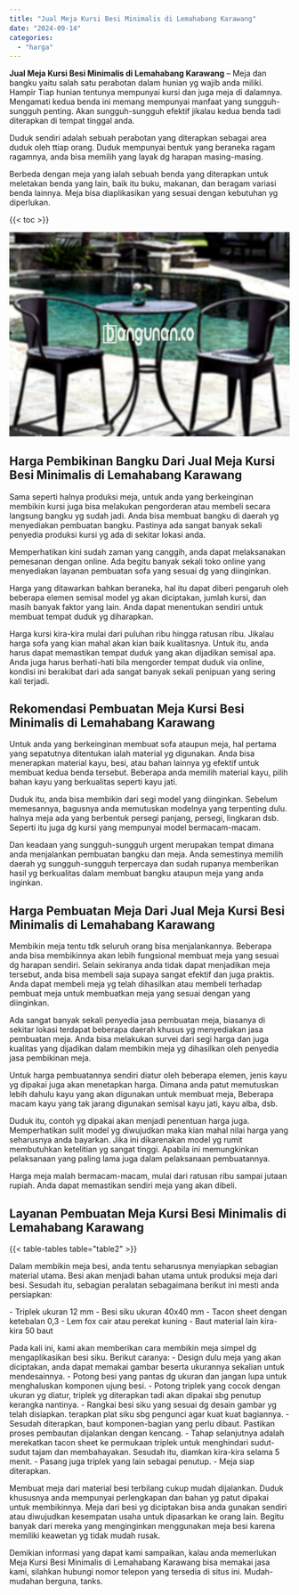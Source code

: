 ```yaml
---
title: "Jual Meja Kursi Besi Minimalis di Lemahabang Karawang"
date: "2024-09-14"
categories: 
  - "harga"
---
```


**Jual Meja Kursi Besi Minimalis di Lemahabang Karawang** – Meja dan bangku yaitu salah satu perabotan dalam hunian yg wajib anda miliki. Hampir Tiap hunian tentunya mempunyai kursi dan juga meja di dalamnya. Mengamati kedua benda ini memang mempunyai manfaat yang sungguh-sungguh penting. Akan sungguh-sungguh efektif jikalau kedua benda tadi diterapkan di tempat tinggal anda.

Duduk sendiri adalah sebuah perabotan yang diterapkan sebagai area duduk oleh ttiap orang. Duduk mempunyai bentuk yang beraneka ragam ragamnya, anda bisa memilih yang layak dg harapan masing-masing.

Berbeda dengan meja yang ialah sebuah benda yang diterapkan untuk meletakan benda yang lain, baik itu buku, makanan, dan beragam variasi benda lainnya. Meja bisa diaplikasikan yang sesuai dengan kebutuhan yg diperlukan.

{{< toc >}}

![Jual Meja Kursi Besi Minimalis di Lemahabang Karawang](/images/jual-meja-besi-murah21.png)

## Harga Pembikinan Bangku Dari Jual Meja Kursi Besi Minimalis di Lemahabang Karawang

Sama seperti halnya produksi meja, untuk anda yang berkeinginan membikin kursi juga bisa melakukan pengorderan atau membeli secara langsung bangku yg sudah jadi. Anda bisa membuat bangku di daerah yg menyediakan pembuatan bangku. Pastinya ada sangat banyak sekali penyedia produksi kursi yg ada di sekitar lokasi anda.

Memperhatikan kini sudah zaman yang canggih, anda dapat melaksanakan pemesanan dengan online. Ada begitu banyak sekali toko online yang menyediakan layanan pembuatan sofa yang sesuai dg yang diinginkan.

Harga yang ditawarkan bahkan beraneka, hal itu dapat diberi pengaruh oleh beberapa elemen semisal model yg akan diciptakan, jumlah kursi, dan masih banyak faktor yang lain. Anda dapat menentukan sendiri untuk membuat tempat duduk yg diharapkan.

Harga kursi kira-kira mulai dari puluhan ribu hingga ratusan ribu. Jikalau harga sofa yang kian mahal akan kian baik kualitasnya. Untuk itu, anda harus dapat memastikan tempat duduk yang akan dijadikan semisal apa. Anda juga harus berhati-hati bila mengorder tempat duduk via online, kondisi ini berakibat dari ada sangat banyak sekali penipuan yang sering kali terjadi.

## Rekomendasi Pembuatan Meja Kursi Besi Minimalis di Lemahabang Karawang

Untuk anda yang berkeinginan membuat sofa ataupun meja, hal pertama yang sepatutnya ditentukan ialah material yg digunakan. Anda bisa menerapkan material kayu, besi, atau bahan lainnya yg efektif untuk membuat kedua benda tersebut. Beberapa anda memilih material kayu, pilih bahan kayu yang berkualitas seperti kayu jati.

Duduk itu, anda bisa membikin dari segi model yang diinginkan. Sebelum memesannya, bagusnya anda memutuskan modelnya yang terpenting dulu. halnya meja ada yang berbentuk persegi panjang, persegi, lingkaran dsb. Seperti itu juga dg kursi yang mempunyai model bermacam-macam.

Dan keadaan yang sungguh-sungguh urgent merupakan tempat dimana anda menjalankan pembuatan bangku dan meja. Anda semestinya memilih daerah yg sungguh-sungguh terpercaya dan sudah rupanya memberikan hasil yg berkualitas dalam membuat bangku ataupun meja yang anda inginkan.

## Harga Pembuatan Meja Dari Jual Meja Kursi Besi Minimalis di Lemahabang Karawang

Membikin meja tentu tdk seluruh orang bisa menjalankannya. Beberapa anda bisa membikinnya akan lebih fungsional membuat meja yang sesuai dg harapan sendiri. Selain sekiranya anda tidak dapat menjadikan meja tersebut, anda bisa membeli saja supaya sangat efektif dan juga praktis. Anda dapat membeli meja yg telah dihasilkan atau membeli terhadap pembuat meja untuk membuatkan meja yang sesuai dengan yang diinginkan.

Ada sangat banyak sekali penyedia jasa pembuatan meja, biasanya di sekitar lokasi terdapat beberapa daerah khusus yg menyediakan jasa pembuatan meja. Anda bisa melakukan survei dari segi harga dan juga kualitas yang dijadikan dalam membikin meja yg dihasilkan oleh penyedia jasa pembikinan meja.

Untuk harga pembuatannya sendiri diatur oleh beberapa elemen, jenis kayu yg dipakai juga akan menetapkan harga. Dimana anda patut memutuskan lebih dahulu kayu yang akan digunakan untuk membuat meja, Beberapa macam kayu yang tak jarang digunakan semisal kayu jati, kayu alba, dsb.

Duduk itu, contoh yg dipakai akan menjadi penentuan harga juga. Memperhatikan sulit model yg diwujudkan maka kian mahal nilai harga yang seharusnya anda bayarkan. Jika ini dikarenakan model yg rumit membutuhkan ketelitian yg sangat tinggi. Apabila ini memungkinkan pelaksanaan yang paling lama juga dalam pelaksanaan pembuatannya.

Harga meja malah bermacam-macam, mulai dari ratusan ribu sampai jutaan rupiah. Anda dapat memastikan sendiri meja yang akan dibeli.

## Layanan Pembuatan Meja Kursi Besi Minimalis di Lemahabang Karawang

{{< table-tables table="table2" >}}

Dalam membikin meja besi, anda tentu seharusnya menyiapkan sebagian material utama. Besi akan menjadi bahan utama untuk produksi meja dari besi. Sesudah itu, sebagian peralatan sebagaimana berikut ini mesti anda persiapkan:

\- Triplek ukuran 12 mm - Besi siku ukuran 40x40 mm - Tacon sheet dengan ketebalan 0,3 - Lem fox cair atau perekat kuning - Baut material lain kira-kira 50 baut

Pada kali ini, kami akan memberikan cara membikin meja simpel dg mengaplikasikan besi siku. Berikut caranya: - Design dulu meja yang akan diciptakan, anda dapat memakai gambar beserta ukurannya sekalian untuk mendesainnya. - Potong besi yang pantas dg ukuran dan jangan lupa untuk menghaluskan komponen ujung besi. - Potong triplek yang cocok dengan ukuran yg diatur, triplek yg diterapkan tadi akan dipakai sbg penutup kerangka nantinya. - Rangkai besi siku yang sesuai dg desain gambar yg telah disiapkan. terapkan plat siku sbg pengunci agar kuat kuat bagiannya. - Sesudah diterapkan, baut komponen-bagian yang perlu dibaut. Pastikan proses pembautan dijalankan dengan kencang. - Tahap selanjutnya adalah merekatkan tacon sheet ke permukaan triplek untuk menghindari sudut-sudut tajam dan membahayakan. Sesudah itu, diamkan kira-kira selama 5 menit. - Pasang juga triplek yang lain sebagai penutup. - Meja siap diterapkan.

Membuat meja dari material besi terbilang cukup mudah dijalankan. Duduk khususnya anda mempunyai perlengkapan dan bahan yg patut dipakai untuk membikinnya. Meja dari besi yg diciptakan bisa anda gunakan sendiri atau diwujudkan kesempatan usaha untuk dipasarkan ke orang lain. Begitu banyak dari mereka yang menginginkan menggunakan meja besi karena memiliki keawetan yg tidak mudah rusak.

Demikian informasi yang dapat kami sampaikan, kalau anda memerlukan Meja Kursi Besi Minimalis di Lemahabang Karawang bisa memakai jasa kami, silahkan hubungi nomor telepon yang tersedia di situs ini. Mudah-mudahan berguna, tanks.
